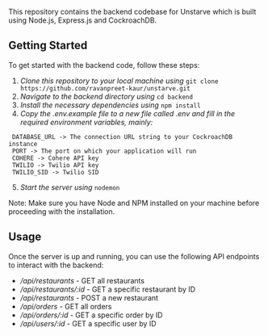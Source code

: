 
This repository contains the backend codebase for Unstarve which is built using Node.js, Express.js and CockroachDB.

## Getting Started

To get started with the backend code, follow these steps:

1. *Clone this repository to your local machine using* ``` git clone https://github.com/ravanpreet-kaur/unstarve.git ```
2. *Navigate to the backend directory using* ```cd backend ```
3. *Install the necessary dependencies using* ```npm install```
4. *Copy the .env.example file to a new file called .env and fill in the required environment variables, mainly:*
```
 DATABASE_URL -> The connection URL string to your CockroachDB instance 
 PORT -> The port on which your application will run
 COHERE -> Cohere API key
 TWILIO -> Twilio API key
 TWILIO_SID -> Twilio SID
```
5. *Start the server using* ```nodemon```


Note: Make sure you have Node and NPM installed on your machine before proceeding with the installation.

## Usage
Once the server is up and running, you can use the following API endpoints to interact with the backend:

* */api/restaurants* - GET all restaurants
* */api/restaurants/:id* - GET a specific restaurant by ID
* */api/restaurants* - POST a new restaurant
* */api/orders* - GET all orders
* */api/orders/:id* - GET a specific order by ID
* */api/users/:id* - GET a specific user by ID



